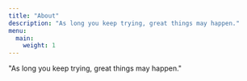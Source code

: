 ```yaml
---
title: "About"
description: "As long you keep trying, great things may happen."
menu:
  main:
    weight: 1
---
```



"As long you keep trying, great things may happen."